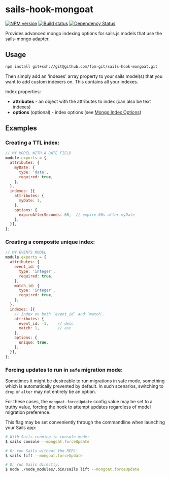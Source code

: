 # sails-hook-mongoat
[![NPM version][npm-image]][npm-url]
[![Build status][travis-image]][travis-url]
[![Dependency Status][daviddm-image]][daviddm-url]

Provides advanced mongo indexing options for sails.js models that use the sails-mongo adapter.

## Usage

```bash
npm install git+ssh://git@github.com/fpm-git/sails-hook-mongoat.git
```

Then simply add an 'indexes' array property to your sails model(s) that you want to add custom indexers on.  This contains all your indexes.

Index properties:

 - **attributes** - an object with the attributes to index (can also be text indexes)
 - **options** (optional) - index options (see [Mongo Index Options](http://docs.mongodb.org/manual/reference/method/db.collection.createIndex/#options-for-all-index-types))

## Examples ##

### Creating a TTL index:
```js
// MY MODEL WITH A DATE FIELD
module.exports = {
  attributes: {
    myDate: {
      type: 'date',
      required: true,
    },
  },
  indexes: [{
    attributes: {
      myDate: 1,
    },
    options: {
      expireAfterSeconds: 60,  // expire 60s after myDate
    },
  }],
};
```


### Creating a composite unique index:
```js
// MY EVENTS MODEL
module.exports = {
  attributes: {
    event_id: {
      type: 'integer',
      required: true,
    },
    match_id: {
      type: 'integer',
      required: true,
    },
  },
  indexes: [{
    // Index on both `event_id` and `match`.
    attributes: {
      event_id: -1,    // desc
      match: 1,        // asc
    },
    options: {
      unique: true,
    },
  }],
};
```

### Forcing updates to run in `safe` migration mode:

Sometimes it might be desireable to run migrations in safe mode, something which is automatically prevented by default. In such scenarios, switching to `drop` or `alter` may not entirely be an option.

For these cases, the `mongoat.forceUpdate` config value may be set to a truthy value, forcing the hook to attempt updates regardless of model migration preference.

This flag may be set conveniently through the commandline when launching your Sails app:

```bash
# With Sails running in console mode:
$ sails console --mongoat.forceUpdate

# Or run Sails without the REPL:
$ sails lift --mongoat.forceUpdate

# Or run Sails directly:
$ node ./node_modules/.bin/sails lift --mongoat.forceUpdate
```



[npm-image]: https://img.shields.io/npm/v/sails-hook-mongoat.svg?style=flat-square
[npm-url]: https://npmjs.org/package/sails-hook-mongoat
[travis-image]: https://img.shields.io/travis/teamfa/sails-hook-mongoat.svg?style=flat-square
[travis-url]: https://travis-ci.org/teamfa/sails-hook-mongoat
[daviddm-image]: http://img.shields.io/david/teamfa/sails-hook-mongoat.svg?style=flat-square
[daviddm-url]: https://david-dm.org/teamfa/sails-hook-mongoat
